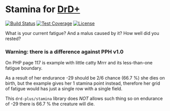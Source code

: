# Stamina for [DrD+](http://www.altar.cz/drdplus/)

[![Build Status](https://travis-ci.org/jaroslavtyc/drd-plus-stamina.svg?branch=master)](https://travis-ci.org/jaroslavtyc/drd-plus-stamina)
[![Test Coverage](https://codeclimate.com/github/jaroslavtyc/drd-plus-stamina/badges/coverage.svg)](https://codeclimate.com/github/jaroslavtyc/drd-plus-stamina/coverage)
[![License](https://poser.pugx.org/drd-plus/stamina/license)](https://packagist.org/packages/drd-plus/stamina)

What is your current fatigue? And a malus caused by it? How well did you rested?

### Warning: there is a difference against PPH v1.0
On PHP page 117 is example with little catty Mrrr and its less-than-one fatigue boundary.

As a result of her endurance -29 should be 2/6 chance (66.7 %) she dies on birth, but the example gives her
1 stamina point instead, therefore her grid of fatigue would has just a single row with a single field.

This `drd-plus/stamina` library does *NOT* allows such thing so on endurance of -29 there is 66.7 % the creature will die.